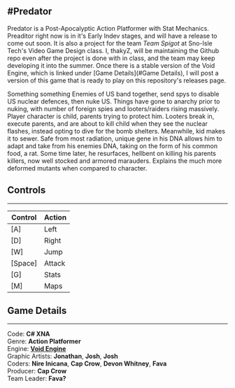 #Predator
---
Predator is a Post-Apocalyptic Action Platformer with Stat Mechanics. Preaditor right now is in it's Early Indev stages, and will have a release to come out soon. It is also a project for the team _Team Spigot_ at Sno-Isle Tech's Video Game Design class. I, thakyZ, will be maintaining the Github repo even after the project is done with in class, and the team may keep developing it into the summer. Once there is a stable version of the Void Engine, which is linked under [Game Details](#Game Details), I will post a version of this game that is ready to play on this repository's releases page.

Something something Enemies of US band together, send spys to disable US nuclear defences, then nuke US. Things have gone to anarchy prior to nuking, with number of foreign spies and looters/raiders rising massively.
Player character is child, parents trying to protect him. Looters break in, execute parents, and are about to kill child when they see the nuclear flashes, instead opting to dive for the bomb shelters. Meanwhile, kid makes it to sewer. Safe from most radiation, unique gene in his DNA allows him to adapt and take from his enemies DNA, taking on the form of his common food, a rat. Some time later, he resurfaces, hellbent on killing his parents killers, now well stocked and armored marauders. Explains the much more deformed mutants when compared to character.

## Controls
---
| Control     | Action |
|-------------|--------|
| [A]         | Left   |
| [D]         | Right  |
| [W]         | Jump   |
| [Space]     | Attack |
| [G]         | Stats  |
| [M]         | Maps   |

## Game Details
---
Code: **C# XNA**   
Genre: **Action Platformer**   
Engine: **[Void Engine](http://github.com/TZCraft-NSR/VoidEngine)**   
Graphic Artists: **Jonathan**, **Josh**, **Josh**   
Coders: **Nire Inicana**, **Cap Crow**, **Devon Whitney**, **Fava**   
Producer: **Cap Crow**   
Team Leader: **Fava?**   
